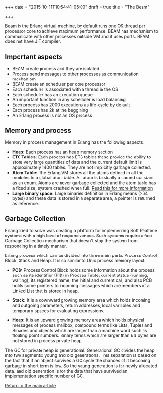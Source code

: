 +++
date = "2015-10-11T10:54:41-05:00"
draft = true
title = "The Beam"

+++

Beam is the Erlang virtual machine, by default runs one OS thread per processor core to achieve maximum performance. BEAM has mechanism to communicate with other processes outside VM and it uses ports. BEAM does not have JIT compiler.

## Important aspects

* BEAM create process and they are isolated
* Process send messages to other processes as communication mechanism
* BEAM create an scheduler per core processor
* Each scheduler is associated with a thread in the OS
* Each scheduler has an execution queue
* An important function in any scheduler is load balancing
* Each process has 2000 executions as life-cycle by default
* Each process has 2k at the beggining
* An Erlang process is not an OS process

## Memory and process

Memory in process management in Erlang has the following aspects:

* **Heap:** Each process has an heap memory section
* **ETS Tables:** Each process has ETS tables these provide the ability to store very large quantities of data and the current default limit is approximately 1400 tables. They are not implicitly garbage collected.
* **Atom Table:** The Erlang VM stores all the atoms defined in all the modules in a global atom table. An atom is basically a named constant as an enum. Atoms are never garbage collected and the atom table has a fixed size, system crashed when full. [Read this for more information](https://erlangcentral.org/wiki/index.php?title=Atom_Table)
* **Large binary space:** Large binaries definition in Erlang means (>64 bytes) and these data is stored in a separate area, a pointer is returned as reference.

## Garbage Collection

Erlang tried to solve was creating a platform for implementing Soft Realtime systems with a high level of responsiveness. Such systems require a fast Garbage Collection mechanism that doesn't stop the system from responding in a timely manner.

Erlang process which can be divided into three main parts: Process Control Block, Stack and Heap. It is so similar to Unix process memory layout.

* **PCB:** Process Control Block holds some information about the process such as its identifier (PID) in Process Table, current status (running, waiting), its registered name, the initial and current call, and also PCB holds some pointers to incoming messages which are members of a Linked List that is stored in heap.

* **Stack:** It is a downward growing memory area which holds incoming and outgoing parameters, return addresses, local variables and temporary spaces for evaluating expressions.

* **Heap:** It is an upward growing memory area which holds physical messages of process mailbox, compound terms like Lists, Tuples and Binaries and objects which are larger than a machine word such as floating point numbers. Binary terms which are larger than 64 bytes are not stored in process private heap.


The GC for private heap is generational. Generational GC divides the heap into two segments: young and old generations. This separation is based on the fact that if an object survives a GC cycle the chances of it becoming garbage in short term is low. So the young generation is for newly allocated data, and old generation is for the data that have survived an implementation specific number of GC.

[Return to the main article](/techtalk/elixir)
